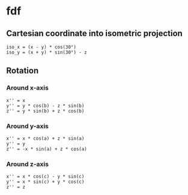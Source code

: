 # fdf

## Cartesian coordinate into isometric projection

```
iso_x = (x - y) * cos(30°)
iso_y = (x + y) * sin(30°) - z
```
## Rotation

### Around x-axis

```
x'' = x
y'' = y * cos(b) - z * sin(b)
z'' = y * sin(b) + z * cos(b)
```
### Around y-axis

```
x'' = x * cos(a) + z * sin(a)
y'' = y
z'' = -x * sin(a) + z * cos(a)
```
### Around z-axis
```
x'' = x * cos(c) - y * sin(c)
y'' = x * sin(c) + y * cos(c)
z'' = z
```
